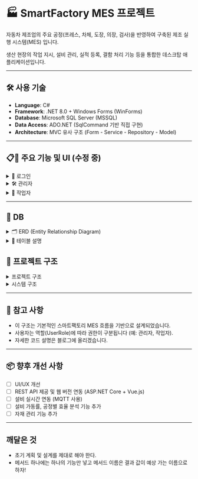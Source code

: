 # 🏭 SmartFactory MES 프로젝트

자동차 제조업의 주요 공정(프레스, 차체, 도장, 의장, 검사)을 반영하여 구축된 제조 실행 시스템(MES) 입니다.

생산 현장의 작업 지시, 설비 관리, 실적 등록, 결함 처리 기능 등을 통합한 데스크탑 애플리케이션입니다.

---

## 🛠️ 사용 기술

- **Language**: C#
- **Framework**: .NET 8.0 + Windows Forms (WinForms)
- **Database**: Microsoft SQL Server (MSSQL)
- **Data Access**: ADO.NET (SqlCommand 기반 직접 구현)
- **Architecture**: MVC 유사 구조 (Form - Service - Repository - Model)

---


## 📋📸 주요 기능 및 UI (수정 중)

<details>
    <summary>🔐 로그인</summary>

![image](https://github.com/user-attachments/assets/1d3eef97-3e03-489d-b334-483cb216c105)


### ✨ 기능 요약
- 사번 기반 로그인
- 로그인 시 역할(관리자/작업자)에 따른 화면 분리
- 로그아웃 시 로그인 화면으로 복귀
</details>

<details>
    <summary>🛠️ 관리자</summary>

![image](https://github.com/user-attachments/assets/8a50ddf8-22a6-4502-820b-f04c27f0ac1c)

### 👤 사용자 관리
- 사용자 등록, 수정, 삭제
- 사용자 활성화 상태 변경
- 역할(관리자/작업자) 지정

### 📝 작업 지시 관리
- 작업 등록, 수정, 삭제
- 제품 선택, 수량/시작일 설정
- 설비 자동 할당
- 작업 상태 조회

### 🏭 설비 관리
- 설비 등록, 수정, 삭제
- 실시간 설비 상태 확인 (대기/가동/고장/점검)

### ⚙️ 결함 관리
- 작업자가 등록한 설비 결함 확인 및 처리
- 결함 사유 확인 가능

### 📊 공정별 실적 차트 (개발 중)
- 공정별 양품/불량 수량 시각화
- 실시간 생산 현황 모니터링 (향후 지원 예정)

</details>

<details>
    <summary>👷 작업자</summary>
    
![image](https://github.com/user-attachments/assets/534a89f0-f105-45c4-a5f0-f439c272cae6)
![image](https://github.com/user-attachments/assets/db65e844-f2f4-4d4d-94b7-1320489ec791)


### 📝 작업 지시
- 공정별 할당 작업 목록 확인
- 작업 시작/완료 처리
- 날짜별 작업 필터링

### 📈 작업 실적 등록
- 양품/불량 수량 입력
- 완료 작업 더블 클릭 시 실적 입력 폼 팝업
- 실적 조회 및 수정 가능

### ⚠️ 설비 결함 등록
- 현재 가동 중인 설비 목록 표시
- 이상 발생 시 설비 결함 등록 가능

### 공정별 실적 차트 (개발 중)
- 양품/불량 수량 시각화
- 실시간 생산 흐름 확인 가능

</details>





---

## 📑 DB

<details>
    <summary>🗂️ ERD (Entity Relationship Diagram)</summary>

![image](https://github.com/user-attachments/assets/34387e89-437c-43b2-a108-0c74c673215c)


</details>

<details>
    <summary>📑 테이블 설명</summary>

### 🧑‍🏭 Users (사용자 테이블)
| 컬럼명      | 설명              |
|-------------|-------------------|
| EmployeeID  | 직원 ID           |
| UserName    | 사용자 이름        |
| UserRole    | 역할 (관리자, 작업자 등) |
| UserStatus  | 상태              |
| Department  | 부서              |

---

### 🏭 Process (공정 테이블)
| 컬럼명     | 설명       |
|------------|------------|
| ProcessID  | 공정 ID    |
| Name       | 공정 이름  |
| Sequence   | 공정 순서  |
| Description| 설명       |

---

### 📦 Product (제품 테이블)
| 컬럼명   | 설명         |
|----------|--------------|
| ProductID| 제품 ID      |
| Name     | 제품 이름     |
| Model    | 제품 모델명   |
| Description | 설명     |

---

### 🔧 Equipment (설비 테이블)
| 컬럼명         | 설명                 |
|----------------|----------------------|
| EquipmentID    | 설비 고유 ID         |
| Name           | 설비 이름            |
| Type           | 설비 종류            |
| Status         | 설비 상태 (대기, 점검 등) |
| ProcessID      | 연결된 공정 ID       |
| LastUsedTime   | 마지막 사용 시간      |

---

### 🛠️ EquipmentDefect (설비 결함 테이블)
| 컬럼명         | 설명                   |
|----------------|------------------------|
| DefectID       | 고장 보고 ID            |
| EquipmentID    | 관련 설비 ID            |
| DefectTime     | 고장 발생 시간          |
| ReportedBy     | 보고한 작업자 ID        |
| DefectType     | 고장 유형               |
| Description    | 상세 설명               |
| Resolved       | 해결 여부 (0 또는 1)    |
| ResolvedTime   | 해결된 시간             |

---

### 📝 WorkOrders (작업 지시 테이블)
| 컬럼명     | 설명               |
|------------|--------------------|
| WorkOrderID| 작업지시서 ID       |
| ProductID  | 제품 ID            |
| OrderQty   | 주문 수량          |
| StartDate  | 시작일자           |
| Department | 지시 부서          |
| IssueBy    | 지시자 ID          |
| Status     | 상태 (진행 중 등)   |

---

### 🔄 WorkOrderProcess (작업 지시의 공정 흐름 테이블)
| 컬럼명         | 설명                   |
|----------------|------------------------|
| WorkOrderProcessID | 고유 ID             |
| WorkOrderID    | 연결된 작업지시서 ID   |
| ProcessID      | 공정 ID                |
| EquipmentID    | 사용 설비 ID           |
| AssignedUserID | 담당 작업자 ID         |
| Status         | 진행 상태              |
| StartTime      | 시작 시간              |
| EndTime        | 종료 시간              |

---

### 🔄 WorkOrderProcessLog (작업 지시 로그 테이블)
| 컬럼명         | 설명                   |
|----------------|------------------------|
| LogID          | 로그 고유 ID           |
| WorkOrderProcessID        | 작업지시 흐름 ID            |
| WorkOrderID      | 작업지시 ID                |
| ProcessID      | 공정 ID                |
| EquipmentID    | 사용 설비 ID           |
| AssignedUserID   | 관리자 ID              |
| StartTime      | 작업 시작일                 |
| EndTime         | 작업 종료일              |
| LoggedAt        | 로그 기록 날짜         | 

---

### 🔄 WorkPerformance (실적 테이블)
| 컬럼명         | 설명                   |
|----------------|------------------------|
| PerformanceID  | 실적고유 ID            |
| OrderUD        | 작업지시 ID            |
| ProcessID      | 공정 ID                |
| ProductID      | 제품 ID                |
| RegisteredBy   | 작업자 ID              |
| EquipmentID    | 사용 설비 ID           |
| GoodQty        | 양품                   |
| DefectQty      | 불량품                 |
| Reason         | 불량 사유              |
| RegDate        | 실적 등록 날짜         | 
| UpdateDate     | 실적 수정 날짜         |

</details>


## 🧭 프로젝트 구조
<details>
    <summary> 프로젝트 구조 </summary></summary>

```bash
MES_SW
├── Admin                    # 관리자 관련 기능
│   ├── AdminUserControl     # 관리자 화면(UserControls)
│   │   ├── UserControl_Dashboard.cs
│   │   ├── UserControl_Equipment.cs
│   │   ├── UserControl_EquipmentDefect.cs
│   │   ├── UserControl_UserManager.cs
│   │   └── UserControl_WorkOrder.cs
│   ├── Forms                # 관리자 메인 폼
│   │   └── AdminForm.cs
│   └── Models               # 관리자 전용 모델
│       ├── Employee.cs
│       ├── WorkOrder.cs
│       └── Items/           # 드롭다운, 리스트용 모델
│           ├── DepartmentItem.cs
│           ├── EquipmentItem.cs
│           ├── ProcessItem.cs
│           └── ProductItem.cs

├── Worker                  # 작업자 관련 기능
│   ├── Forms                # 작업자 메인/서브 폼
│   │   ├── WorkerForm.cs
│   │   └── WorkPerformanceForm.cs
│   ├── Models               # 작업자용 데이터 모델
│   │   ├── WorkOrder.cs
│   │   └── WorkOrderPerformance.cs
│   └── WorkerUserControl    # 작업자 화면(UserControls)
│       ├── UserControl_EquipmentList.cs
│       ├── UserControl_WorkOrderCard.cs
│       ├── UserControl_WorkOrderList.cs
│       └── UserControl_WorkPerformance.cs

├── Services                # 비즈니스 로직 계층
│   ├── Admin
│   │   ├── EquipmentDefectService.cs
│   │   ├── UserManageService.cs
│   │   └── WorkOrderService.cs
│   ├── Common               # 공통 서비스
│   │   ├── EquipmentService.cs
│   │   ├── ProcessService.cs
│   │   └── ProductService.cs
│   └── Worker
│       ├── WorkOrderServices.cs
│       └── WorkPerformanceService.cs

├── Data                   # DB 액세스 계층 (Repository 패턴)
│   ├── DBHelper.cs         # 공통 DB 유틸리티
│   ├── EquipmentDefect.cs
│   ├── EquipmentRepository.cs
│   ├── ProcessRepository.cs
│   ├── ProductRepository.cs
│   ├── UserRepository.cs
│   ├── Admin
│   │   ├── EquipmentDefectRepository.cs
│   │   ├── UserManageRepository.cs
│   │   └── WorkOrderRepository.cs
│   └── Worker
│       ├── WorkOrderPerformanceRepository.cs
│       └── WorkOrderRepository.cs

├── Login                  # 로그인 폼
│   └── LoginForm.cs
```
</details>

<details>
    <summary> 시스템 구조 </summary></summary>

```bash
[WinForms UI] 
    ↓
[Service Layer]  ← 유효성 검증, 트랜잭션 관리
    ↓
[Repository Layer] ← SQL 실행, DB 접근
    ↓
[SQL Server (MSSQL)]
```
</details>

---

## 📎 참고 사항
- 이 구조는 기본적인 스마트팩토리 MES 흐름을 기반으로 설계되었습니다.
- 사용자는 역할(UserRole)에 따라 권한이 구분됩니다 (예: 관리자, 작업자).
- 자세한 코드 설명은 블로그에 올리겠습니다.

---

## 📦 향후 개선 사항

- [ ] UI/UX 개선
- [ ] REST API 제공 및 웹 버전 연동 (ASP.NET Core + Vue.js)
- [ ] 설비 실시간 연동 (MQTT 사용)
- [ ] 설비 가동률, 공정별 효율 분석 기능 추가
- [ ] 자재 관리 기능 추가

---

## 깨달은 것
- 초기 계획 및 설계를 제대로 해야 한다.
- 메서드 하나에는 하나의 기능만 넣고 메서드 이름은 결과 값이 예상 가는 이름으로 하자!
